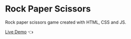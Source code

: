 # Rock Paper Scissors

Rock paper scissors game created with HTML, CSS and JS.

[Live Demo](https://michalosman.github.io/rock-paper-scissors/) :point_left:
